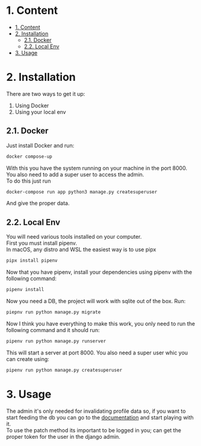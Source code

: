 # 1. Content

- [1. Content](#1-content)
- [2. Installation](#2-installation)
  - [2.1. Docker](#21-docker)
  - [2.2. Local Env](#22-local-env)
- [3. Usage](#3-usage)
# 2. Installation
There are two ways to get it up:
1. Using Docker
2. Using your local env
## 2.1. Docker
Just install Docker and run:
```bash
docker compose-up
```
With this you have the system running on your machine in the port 8000. You also need to add a super user to access the admin.  
To do this just run
```bash
docker-compose run app python3 manage.py createsuperuser
```
And give the proper data.

## 2.2. Local Env
You will need various tools installed on your computer.  
First you must install pipenv.    
In macOS, any distro and WSL the easiest way is to use pipx
```bash
pipx install pipenv
```
Now that you have pipenv, install your dependencies using pipenv with the following command:
```bash
pipenv install
```
Now you need a DB, the project will work with sqlite out of the box.
Run:
```bash
piepnv run python manage.py migrate
```
Now I think you have everything to make this work, you only need to run the following command and it should run:
```bash
pipenv run python manage.py runserver
```
This will start a server at port 8000.
You also need a super user whic you can create using:
```bash
pipenv run python manage.py createsuperuser
```
# 3. Usage
The admin it's only needed for invalidating profile data so, if you want to start feeding the db you can go to the [documentation](http://localhost:8000/redoc) and start playing with it.  
To use the patch method its important to be logged in you; can get the proper token for the user in the django admin.